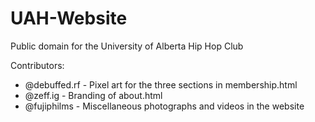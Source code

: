 # UAH-Website
Public domain for the University of Alberta Hip Hop Club

Contributors:
* @debuffed.rf - Pixel art for the three sections in membership.html
* @zeff.ig - Branding of about.html
* @fujiphilms - Miscellaneous photographs and videos in the website
